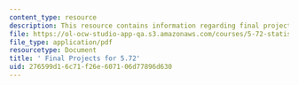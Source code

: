 ```yaml
---
content_type: resource
description: This resource contains information regarding final projects.
file: https://ol-ocw-studio-app-qa.s3.amazonaws.com/courses/5-72-statistical-mechanics-spring-2012/276599d16c71f26e607106d77896d630_MIT5_72S12_finalProjects.pdf
file_type: application/pdf
resourcetype: Document
title: ' Final Projects for 5.72'
uid: 276599d1-6c71-f26e-6071-06d77896d630
---
```


